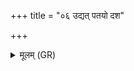 +++
title = "०६ उद्यत् पतयो दश"

+++
<details><summary>मूलम् (GR)</summary>

उद्यत् पतयो दश  
स्त्रियाः पूर्वे अब्राह्मणाः ।  
ब्रह्मा चेद् धस्तम् अग्रहीत्  
स एव पतिर् एकधा ॥
</details>